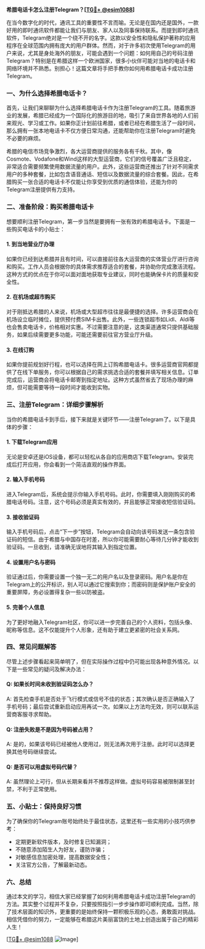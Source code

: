 **希腊电话卡怎么注册Telegram？[[TG💪+ @esim1088](https://t.me/s/esim1088)]**

在当今数字化的时代，通讯工具的重要性不言而喻。无论是在国内还是国外，一款好用的即时通讯软件都能让我们与朋友、家人以及同事保持联系。而提到即时通讯软件，Telegram绝对是一个绕不开的名字。这款以安全性和隐私保护著称的应用程序在全球范围内拥有庞大的用户群体。然而，对于许多初次使用Telegram的用户来说，尤其是身处海外的朋友，可能会遇到一个问题：如何用自己的号码注册Telegram？特别是在希腊这样一个欧洲国家，很多小伙伴可能对当地的电话卡和网络环境并不熟悉。别担心！这篇文章将手把手教你如何用希腊电话卡成功注册Telegram。

### 一、为什么选择希腊电话卡？

首先，让我们来聊聊为什么选择希腊电话卡作为注册Telegram的工具。随着旅游业的发展，希腊已经成为一个国际化的旅游目的地，吸引了来自世界各地的人们前来观光、学习或工作。如果你正计划前往希腊，或者已经在希腊生活了一段时间，那么拥有一张本地电话卡不仅方便日常沟通，还能帮助你在注册Telegram时避免不必要的麻烦。

希腊的电信市场竞争激烈，各大运营商提供的服务各有千秋。其中，像Cosmote、Vodafone和Wind这样的大型运营商，它们的信号覆盖广泛且稳定，非常适合需要频繁使用数据流量的用户。此外，这些运营商还推出了针对不同需求用户的多种套餐，比如包含语音通话、短信以及数据流量的综合套餐。因此，在希腊购买一张合适的电话卡不仅能让你享受到优质的通信体验，还能为你的Telegram注册提供有力支持。

### 二、准备阶段：购买希腊电话卡

想要顺利注册Telegram，第一步当然是要拥有一张有效的希腊电话卡。下面是一些购买电话卡的小贴士：

#### 1. 到当地营业厅办理

如果你已经到达希腊并且有时间，可以直接前往各大运营商的实体营业厅进行咨询和购买。工作人员会根据你的具体需求推荐适合的套餐，并协助你完成激活流程。这种方式的优点在于你可以面对面地获取专业建议，同时也能确保卡片的质量和安全性。

#### 2. 在机场或超市购买

对于刚抵达希腊的人来说，机场或大型超市往往是最便捷的选择。许多运营商会在机场设立临时摊位，提供预付费SIM卡出售。此外，一些连锁超市如Lidl、Aldi等也会售卖电话卡，价格相对实惠。不过需要注意的是，这类渠道通常只提供基础服务，如果后续需要更多功能，可能还需要前往官方营业厅升级。

#### 3. 在线订购

如果你提前规划好行程，也可以选择在网上订购希腊电话卡。很多运营商官网都提供了在线下单服务，你可以根据自己的需求挑选合适的套餐并填写相关信息。订单完成后，运营商会将电话卡邮寄到指定地址。这种方式虽然省去了现场办理的麻烦，但可能需要等待一段时间才能收到实物。

### 三、注册Telegram：详细步骤解析

当你的希腊电话卡到手后，接下来就是关键环节——注册Telegram了。以下是具体的步骤：

#### 1. 下载Telegram应用

无论是安卓还是iOS设备，都可以轻松从各自的应用商店下载Telegram。安装完成后打开应用，你会看到一个简洁直观的操作界面。

#### 2. 输入手机号码

进入Telegram后，系统会提示你输入手机号码。此时，你需要填入刚刚购买的希腊电话号码。注意，这个号码必须是真实有效的，并且能够正常接收短信验证码。

#### 3. 接收验证码

输入手机号码后，点击“下一步”按钮，Telegram会自动向该号码发送一条包含验证码的短信。由于希腊与中国存在时差，所以你可能需要耐心等待几分钟才能收到验证码。一旦收到，请准确无误地将其输入到指定位置。

#### 4. 设置用户名与密码

验证通过后，你需要设置一个独一无二的用户名以及登录密码。用户名是你在Telegram上的公开标识，别人可以通过它搜索到你；而密码则是保护账户安全的重要屏障，务必设置得复杂一些以防被盗。

#### 5. 完善个人信息

为了更好地融入Telegram社区，你可以进一步完善自己的个人资料，包括头像、昵称等信息。这不仅能提升个人形象，还有助于建立更紧密的社会关系网。

### 四、常见问题解答

尽管上述步骤看起来简单明了，但在实际操作过程中仍可能出现各种意外情况。以下是一些常见的疑问及解决办法：

#### Q: 如果长时间未收到验证码怎么办？
A: 首先检查手机是否处于飞行模式或信号不佳的状态；其次确认是否正确输入了手机号码；最后尝试重新启动应用再试一次。如果以上方法均无效，则可以联系运营商客服寻求帮助。

#### Q: 注册失败是不是因为号码被占用？
A: 是的，如果该号码已经被他人使用过，则无法再次用于注册。此时可以选择更换其他号码继续尝试。

#### Q: 是否可以用虚拟号码代替？
A: 虽然理论上可行，但从长期来看并不推荐这样做。虚拟号码容易被限制甚至封禁，不利于正常使用。

### 五、小贴士：保持良好习惯

为了确保你的Telegram账号始终处于最佳状态，这里还有一些实用的小技巧供参考：

- 定期更新软件版本，及时修复已知漏洞；
- 不随意添加陌生人为好友，谨防诈骗；
- 对敏感信息加密处理，提高数据安全性；
- 关注官方公告，了解最新动态。

### 六、总结

通过本文的学习，相信大家已经掌握了如何利用希腊电话卡成功注册Telegram的方法。其实整个过程并不复杂，只要按照指引一步步操作即可顺利完成。当然，除了技术层面的知识外，更重要的是始终保持一颗积极乐观的心态，勇敢面对挑战。相信凭借你的努力，一定能够在希腊这片美丽富饶的土地上创造出属于自己的精彩人生！

[[TG💪+ @esim1088](https://t.me/s/esim1088) ![Image](https://i.postimg.cc/4NQfJmqS/Snipaste-2025-05-13-00-14-12.png)]